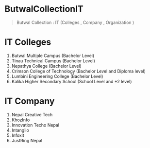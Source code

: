 # ButwalCollectionIT
> Butwal Collection : IT (Colleges , Company , Organization )

# IT Colleges 
1. Butwal Multiple Campus (Bachelor Level)
2. Tinau Technical Campus (Bachelor Level)
3. Nepathya College (Bachelor Level)
4. Crimson College of Technology (Bachelor Level and Diploma level)
5. Lumbini Engineering College (Bachelor Level)
6. Kalika Higher Secondary School (School Level and +2 level)


# IT Company 
1. Nepal Creative Tech
2. KhozInfo 
3. Innovation Techo Nepal
4. Intanglio 
5. Infoxit
6. JustRing Nepal
